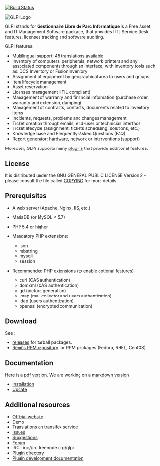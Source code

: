 [![Build Status](https://secure.travis-ci.org/glpi-project/glpi.svg?branch=master)](https://secure.travis-ci.org/glpi-project/glpi)

![GLPi Logo](https://raw.githubusercontent.com/glpi-project/glpi/master/pics/logos/logo-GLPI-250-black.png)

GLPi stands for **Gestionnaire Libre de Parc Informatique** is a Free Asset and IT Management Software package, that provides ITIL Service Desk features, licenses tracking and software auditing.

GLPi features:
* Multilingual support: 45 translations available
* Inventory of computers, peripherals, network printers and any associated components through an interface, with inventory tools such as: OCS Inventory or FusionInventory
* Assignment of equipment by geographical area to users and groups
* Item lifecycle management
* Asset reservation
* Licenses management (ITIL compliant)
* Management of warranty and financial information (purchase order, warranty and extension, damping)
* Management of contracts, contacts, documents related to inventory items
* Incidents, requests, problems and changes management
* Ticket creation through emails, end-user or technician interface
* Ticket lifecycle (assignment, tickets scheduling, solutions, etc.)
* Knowledge base and Frequently-Asked Questions (FAQ)
* Report generator: hardware, network or interventions (support)

Moreover, GLPi supports many [plugins](http://plugins.glpi-project.org) that provide additional features.


## License

It is distributed under the GNU GENERAL PUBLIC LICENSE Version 2 - please consult the file called [COPYING](https://raw.githubusercontent.com/glpi-project/glpi/master/COPYING.txt) for more details.


## Prerequisites

* A web server (Apache, Nginx, IIS, etc.)
* MariaDB (or MySQL < 5.7)
* PHP 5.4 or higher
* Mandatory PHP extensions:
    - json
    - mbstring
    - mysqli
    - session

* Recommended PHP extensions (to enable optional features)
    - curl (CAS authentication)
    - domxml (CAS authentication)
    - gd (picture generation)
    - imap (mail collector and users authentication)
    - ldap (users authentication)
    - openssl (encrypted communication)


## Download

See :
* [releases](https://github.com/glpi-project/glpi/releases) for tarball packages.
* [Remi's RPM repository](http://rpms.remirepo.net/) for RPM packages (Fedora, RHEL, CentOS)


## Documentation

Here is a [pdf version](https://forge.glpi-project.org/attachments/download/1901/glpidoc-0.85-en-partial.pdf).
We are working on a [markdown version](https://github.com/glpi-project/doc)

* [Installation](http://glpi-project.org/spip.php?article61)
* [Update](http://glpi-project.org/spip.php?article172)


## Additional resources

* [Official website](http://glpi-project.org)
* [Demo](http://demo.glpi-project.org/)
* [Translations on transifex service](https://www.transifex.com/glpi/public/)
* [Issues](https://github.com/glpi-project/glpi/issues)
* [Suggestions](http://suggest.glpi-project.org)
* [Forum](http://forum.glpi-project.org)
* IRC : irc://irc.freenode.org/glpi
* [Plugin directory](http://plugins.glpi-project.org)
* [Plugin development documentation](https://github.com/pluginsGLPI/example)
